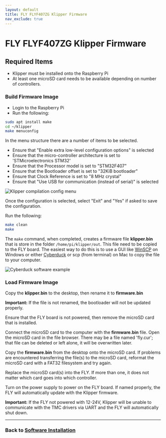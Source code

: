 ```yaml
---
layout: default
title: FLY FLYF407ZG Klipper Firmware
nav_exclude: true
---
```


# FLY FLYF407ZG Klipper Firmware

## Required Items

- Klipper must be installed onto the Raspberry Pi
- At least one microSD card needs to be available depending on number of controllers.

### Build Firmware Image

- Login to the Raspberry Pi
- Run the following:

```bash
sudo apt install make
cd ~/klipper
make menuconfig
```

In the menu structure there are a number of items to be selected.

- Ensure that "Enable extra low-level configuration options" is selected
- Ensure that the micro-controller architecture is set to 'STMicroelectronics STM32'
- Ensure that the Processor model is set to "STM32F407"
- Ensure that the Bootloader offset is set to "32KiB bootloader"
- Ensure that Clock Reference is set to "8 MHz crystal"
- Ensure that  "Use USB for communication (instead of serial)" is selected

![Klipper compilation config menu](./images/flyf407zg_klipper_menuconfig.png)

Once the configuration is selected, select "Exit" and "Yes" if asked to save the configuration.

Run the following:

```bash
make clean
make
```

The `make` command, when completed, creates a firmware file **klipper.bin** that is store in the folder `/home/pi/klipper/out`.  This file need to be copied to the FLY board.  The easiest way to do this is to use a GUI like [WinSCP](https://winscp.net/eng/download.php) on Windows or either [Cyberduck](https://cyberduck.io) or scp (from terminal) on Mac to copy the file to your computer.

![Cyberduck software example](./images/cyberduck_example.png)

### Load Firmware Image

Copy the **klipper.bin** to the desktop, then rename it to **firmware.bin**

**Important:** If the file is not renamed, the bootloader will not be updated properly.

Ensure that the FLY board is not powered, then remove the microSD card that is installed.

Connect the microSD card to the computer with the **firmware.bin** file.  Open the microSD card in the file browser.  There may be a file named 'fly.cur'; that file can be deleted or left alone, it will be overwritten later.

Copy the **firmware.bin** from the desktop onto the microSD card.  If problems are encountered transferring the file(s) to the microSD card, reformat the microSD card with a FAT32 filesystem and try again.

Replace the microSD card(s) into the FLY.  If more than one, it does not matter which card goes into which controller.

Turn on the power supply to power on the FLY board.  If named properly, the FLY will automatically update with the Klipper firmware.

**Important:** If the FLY not powered with 12-24V, Klipper will be unable to communicate with the TMC drivers via UART and the FLY will automatically shut down.

***

### Back to [Software Installation](./index.md#klipper-octoprint-configuration)
